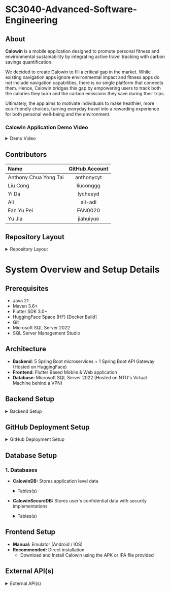 # SC3040-Advanced-Software-Engineering

## About
**Calowin** is a mobile application designed to promote personal fitness and environmental sustainability by integrating active travel tracking with carbon savings quantification.

We decided to create Calowin to fill a critical gap in the market. While existing navigation apps ignore environmental impact and fitness apps do not include navigation capabilities, there is no single platform that connects them. Hence, Calowin bridges this gap by empowering users to track both the calories they burn and the carbon emissions they save during their trips. 

Ultimately, the app aims to motivate individuals to make healthier, more eco-friendly choices, turning everyday travel into a rewarding experience for both personal well-being and the environment. 

### Calowin Application Demo Video

<details markdown="1"><summary>Demo Video</summary>
  INSERT VIDEO EMBED AWAITING YUPEI
</details>

## Contributors
| Name | GitHub Account |
| :---         |     :---:      |
| Anthony Chua Yong Tai   | anthonycyt     |
| Liu Cong     | liuconggg       |
| Yi Da     | lycheeyd       |
| Ali   | ali-adi     |
| Fan Yu Pei     |   FAN0020     |
| Yu Jia     |  jiahuiyue      |

## Repository Layout

<details markdown="1"><summary>Repository Layout</summary>
  
- **CalowinAcount:**       Account Microservice
- **CalowinFriends:**      Friends Microservice
- **CalowinNotification:** Notification Microservice
- **CalowinSpringNode:**   API Gateway Microservice
- **CalowinTrip:**         Trip Microservice
- **CalowinWellnessZone:** WellnessZone Microservice
- **calowin_ui:**          Flutter Frontend Application
- **HF_setup_obsolete:**   Obsoleted initial non-CI/CD deployment setup structure (Record Keeping Purpose)
- **atomikos-logs:**       Backend Microservice logging destination for local development

</details>

# System Overview and Setup Details

## Prerequisites
- Java 21
- Maven 3.6+
- Flutter SDK 3.0+
- HuggingFace Space (HF) [Docker Build]
- Git
- Microsoft SQL Server 2022
- SQL Server Management Studio

## Architecture
- **Backend**: 5 Spring Boot microservices + 1 Spring Boot API Gateway (Hosted on HuggingFace)
- **Frontend**: Flutter Based Mobile & Web application
- **Database**: Microsoft SQL Server 2022 (Hosted on NTU's Virtual Machine behind a VPN)

## Backend Setup

<details markdown="1"><summary>Backend Setup</summary>

### 1. HuggingFace Requirements
**IMPORTANT**: 
- All backend services are configured to use port 7860 as mandated by HuggingFace
- All service must await and respond to "/" Get request from HuggingFace to complete container startup
- HuggingFace adopts Readme.md file as configuration file for Space's metadata

### 2. HuggingFace Secrets
- Github fine grained PAT:  Read access to actions, code, and metadata

### 3. HuggingFace Variables (Dynamically injected)
- Github Repository
- Service Name
- Build_ID

### 3. HuggingFace Configuration Files
- Dockerfile (Same across all services)
- Readme.md (Unique per service)
- Build-Vars.env (Hold variables in #3, dynamically generated by CI/CD pipeline)

### 4. MicroService Naming Convention
This naming convention must be adhered for naming Service Folders in GitHub and creating Spaces on HuggingFace
- **HF Staging Environments (UAT Branch):** Calowin{SERVICENAME}
- **HF Production Environments (Main Branch):** Calowin{SERVICENAME}Live
- **GitHub Folders:** {SERVICENAME} (Placed in Root Directory)

- Horizontal Scale Out (Future): {EnvironmentName}-N (where N is integer with increment of 1) [E.g. CalowinAccount-1]

### 5. HuggingFace Space Setup
Create a HF space following the specified **naming convention** with the following options:
- Docker SDK
- Blank template
- Public

### 6. Extra notes
- Email generation uses Google OAuth + Gmail API instead of Gmail SMTP, while both are available due to SMTP port restriction by HuggingFace.
- A Bastlion Server is setup to bypass VPN wall by SSH tunneling for establishing connection to the Virtual Machine hosting the database

</details>

## GitHub Deployment Setup

<details markdown="1"><summary>GitHub Deployment Setup</summary>
  
### 1. GitHub Secrets
- Github fine grained PAT:
  - Read access to metadata
  - Read and Write access to actions variables and code
    
- HuggingFace Access Token
- HuggingFace Username

### 2. GitHub Environments
- UAT
- Production

### 3. GitHub Variables (Automated by CI/CD)
#### 1. UAT Environment
 - List of successful Build_ID(s) for version based deployment on HuggingFace and tracking
 - **Variable Name Generation Convention**:
   - BUILD_ID_{SERVICENAME}_{short_commit_SHA}

#### 2. Production Environment
 - Tracks the current version (Build_ID) deployed on HF production environments
 - **Variable Name Generation Convention**:
   - LAST_BUILD_ID_{SERVICENAME}

### 4. CI/CD Pipeline Workflows
- **Automatic Deployment:** deploy-services-v3.yml
  - Triggered On pull-request completion into UAT branch and main branch
    
- **Manual Deployment:** manual-full-deploy-services.yml
  - Options available to deploy each services individually OR All

- **Erase the Artifact Library:** purge.yml

<img width="1026" height="428" alt="image" src="https://github.com/user-attachments/assets/1b513921-dfae-429c-8f23-d2ac215bc253" />

</details>

## Database Setup

### 1. Databases
- **CalowinDB:** Stores application level data
  
  <details markdown="1"><summary>Tables(s)</summary>
    
  - **UserInfo:** user_id | name | weight | bio
  - **Trips:**
    | Column Name | Data Type |
    | :---:       |     :---:      |
    trip_id | nvarchar(10)
    start_location | nvarchar(255)
    end_location | nvarchar(255)
    start_longitude | decimal(18, 7)
    start_latitude | decimal(18, 7)
    end_longitude | decimal(18, 7)
    end_latitude | decimal(18, 7)
    distance | decimal(5, 3)
    calories_burnt | int
    carbon_saved | int
    trip_time | datetime2(7)
    travel_method | nvarchar(20)
    status | nvarchar(20)
    user_id | nchar(8)

  - **Achievement:** user_id | total_carbon_saved | total_calories_burnt | carbon_medal | calorie_medal
  - **FriendRelationship:** Unique_ID | Friend_Unique_ID | Friended On | status

  </details>
    
- **CalowinSecureDB:** Stores user's confidential data with security implementations

  <details markdown="1"><summary>Tables(s)</summary>
    
  - **OTPRegister:** email | otp_code | expires_at | otp_type
  - **SecureUserInfo:** userid | email_address | password
  - **ApiKeys:** KeyId | KeyName | ApiKey

  </details>
    
## Frontend Setup
- **Manual:** Emulator (Android / IOS)
- **Recommended:** Direct installation
  - Download and Install Calowin using the APK or IPA file provided

## External API(s)

<details markdown="1"><summary>External API(s)</summary>
  
- **Googl Cloud API(s):**
  - Google OAuth2
  - Gmail API
  - Gmail SMTP
  - Google Maps JavaScript API
  - Google Maps SDK for Android
  - Google Maps SDK for IOS
  - Directions API
  - Places API
  - Places API (New)

- **data.gov.sg API(s):**
  - NEA Weather API (https://data.gov.sg/collections/1459/view)
  - NPARKS Parks API (https://data.gov.sg/datasets/d_0542d48f0991541706b58059381a6eca/view)

</details>
